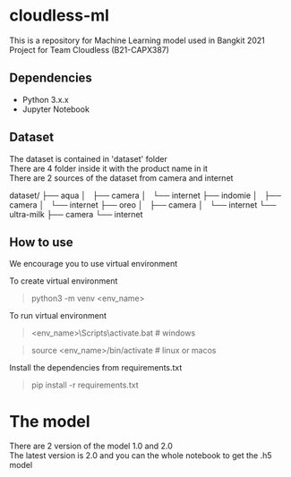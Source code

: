 # cloudless-ml
This is a repository for Machine Learning model used in Bangkit 2021 Project for Team Cloudless (B21-CAPX387)

## Dependencies
* Python 3.x.x
* Jupyter Notebook

## Dataset
The dataset is contained in 'dataset' folder  
There are 4 folder inside it with the product name in it  
There are 2 sources of the dataset from camera and internet  

dataset/
├── aqua
│   ├── camera
│   └── internet
├── indomie
│   ├── camera
│   └── internet
├── oreo
│   ├── camera
│   └── internet
└── ultra-milk
    ├── camera
    └── internet

## How to use
We encourage you to use virtual environment

To create virtual environment
> python3 -m venv <env_name>

To run virtual environment
> <env_name>\Scripts\activate.bat # windows

> source <env_name>/bin/activate # linux or macos

Install the dependencies from requirements.txt
> pip install -r requirements.txt

# The model
There are 2 version of the model 1.0 and 2.0  
The latest version is 2.0 and you can the whole notebook to get the .h5 model
